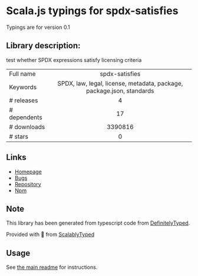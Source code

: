 
# Scala.js typings for spdx-satisfies

Typings are for version 0.1

## Library description:
test whether SPDX expressions satisfy licensing criteria

|                    |                 |
| ------------------ | :-------------: |
| Full name          | spdx-satisfies |
| Keywords           | SPDX, law, legal, license, metadata, package, package.json, standards |
| # releases         | 4 |
| # dependents       | 17 |
| # downloads        | 3390816 |
| # stars            | 0 |

## Links
- [Homepage](https://github.com/kemitchell/spdx-satisfies.js#readme)
- [Bugs](https://github.com/kemitchell/spdx-satisfies.js/issues)
- [Repository](https://github.com/kemitchell/spdx-satisfies.js)
- [Npm](https://www.npmjs.com/package/spdx-satisfies)
    


## Note
This library has been generated from typescript code from [DefinitelyTyped](https://definitelytyped.org).

Provided with :purple_heart: from [ScalablyTyped](https://github.com/oyvindberg/ScalablyTyped)

## Usage
See [the main readme](../../readme.md) for instructions.


